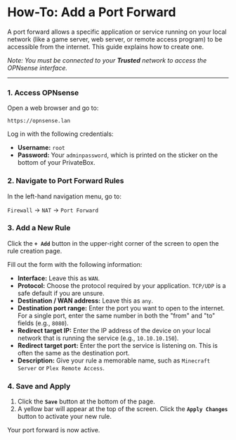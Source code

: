 # How-To: Add a Port Forward

A port forward allows a specific application or service running on your local network (like a game server, web server, or remote access program) to be accessible from the internet. This guide explains how to create one.

*Note: You must be connected to your **Trusted** network to access the OPNsense interface.*

---

### 1. Access OPNsense

Open a web browser and go to:

`https://opnsense.lan`

Log in with the following credentials:
- **Username:** `root`
- **Password:** Your `adminpassword`, which is printed on the sticker on the bottom of your PrivateBox.

### 2. Navigate to Port Forward Rules

In the left-hand navigation menu, go to:

`Firewall` -> `NAT` -> `Port Forward`

### 3. Add a New Rule

Click the **`+ Add`** button in the upper-right corner of the screen to open the rule creation page.

Fill out the form with the following information:

- **Interface:** Leave this as `WAN`.
- **Protocol:** Choose the protocol required by your application. `TCP/UDP` is a safe default if you are unsure.
- **Destination / WAN address:** Leave this as `any`.
- **Destination port range:** Enter the port you want to open to the internet. For a single port, enter the same number in both the "from" and "to" fields (e.g., `8080`).
- **Redirect target IP:** Enter the IP address of the device on your local network that is running the service (e.g., `10.10.10.150`).
- **Redirect target port:** Enter the port the service is listening on. This is often the same as the destination port.
- **Description:** Give your rule a memorable name, such as `Minecraft Server` or `Plex Remote Access`.

### 4. Save and Apply

1.  Click the **`Save`** button at the bottom of the page.
2.  A yellow bar will appear at the top of the screen. Click the **`Apply Changes`** button to activate your new rule.

Your port forward is now active.
